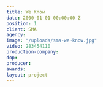 ```yaml
---
title: We Know
date: 2000-01-01 00:00:00 Z
position: 1
client: SMA
agency: 
image: "/uploads/sma-we-know.jpg"
video: 283454110
production-company: 
dop: 
producer: 
awards: 
layout: project
---
```



